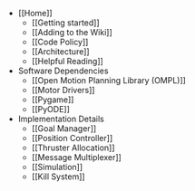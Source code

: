 * [[Home]]
    * [[Getting started]]
    * [[Adding to the Wiki]]
    * [[Code Policy]]
    * [[Architecture]]
    * [[Helpful Reading]]
* Software Dependencies
    * [[Open Motion Planning Library (OMPL)]]
    * [[Motor Drivers]]
    * [[Pygame]]
    * [[PyODE]]
* Implementation Details
    * [[Goal Manager]]
    * [[Position Controller]]
    * [[Thruster Allocation]]
    * [[Message Multiplexer]]
    * [[Simulation]]
    * [[Kill System]]


